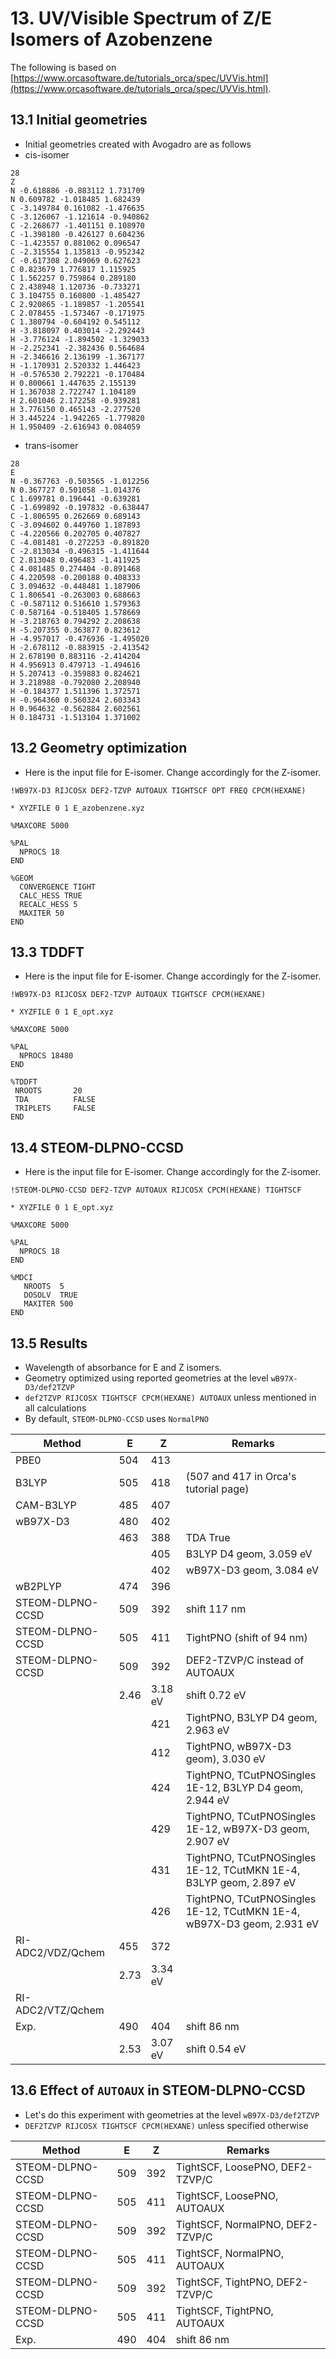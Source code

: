 # 13. UV/Visible Spectrum of Z/E Isomers of Azobenzene

The following is based on [https://www.orcasoftware.de/tutorials_orca/spec/UVVis.html](https://www.orcasoftware.de/tutorials_orca/spec/UVVis.html).   

## 13.1 Initial geometries

- Initial geometries created with Avogadro are as follows
- cis-isomer
```
28
Z
N -0.618886 -0.883112 1.731709
N 0.609782 -1.018485 1.682439
C -3.149784 0.161082 -1.476635
C -3.126067 -1.121614 -0.940862
C -2.268677 -1.401151 0.108970
C -1.398180 -0.426127 0.604236
C -1.423557 0.881062 0.096547
C -2.315554 1.135813 -0.952342
C -0.617308 2.049069 0.627623
C 0.823679 1.776817 1.115925
C 1.562257 0.759864 0.289180
C 2.438948 1.120736 -0.733271
C 3.104755 0.160800 -1.485427
C 2.920865 -1.189857 -1.205541
C 2.078455 -1.573467 -0.171975
C 1.380794 -0.604192 0.545112
H -3.818097 0.403014 -2.292443
H -3.776124 -1.894502 -1.329033
H -2.252341 -2.382436 0.564684
H -2.346616 2.136199 -1.367177
H -1.170931 2.520332 1.446423
H -0.576530 2.792221 -0.170484
H 0.800661 1.447635 2.155139
H 1.367038 2.722747 1.104189
H 2.601046 2.172258 -0.939281
H 3.776150 0.465143 -2.277520
H 3.445224 -1.942265 -1.779820
H 1.950409 -2.616943 0.084059
```
- trans-isomer
```
28
E
N -0.367763 -0.503565 -1.012256
N 0.367727 0.501058 -1.014376
C 1.699781 0.196441 -0.639281
C -1.699892 -0.197832 -0.638447
C -1.806595 0.262669 0.689143
C -3.094602 0.449760 1.187893
C -4.220566 0.202705 0.407827
C -4.081481 -0.272253 -0.891820
C -2.813034 -0.496315 -1.411644
C 2.813048 0.496483 -1.411925
C 4.081485 0.274404 -0.891468
C 4.220598 -0.200188 0.408333
C 3.094632 -0.448481 1.187906
C 1.806541 -0.263003 0.688663
C -0.587112 0.516610 1.579363
C 0.587164 -0.518405 1.578669
H -3.218763 0.794292 2.208638
H -5.207355 0.363877 0.823612
H -4.957017 -0.476936 -1.495020
H -2.678112 -0.883915 -2.413542
H 2.678190 0.883116 -2.414204
H 4.956913 0.479713 -1.494616
H 5.207413 -0.359883 0.824621
H 3.218988 -0.792080 2.208940
H -0.184377 1.511396 1.372571
H -0.964360 0.560324 2.603343
H 0.964632 -0.562884 2.602561
H 0.184731 -1.513104 1.371002
```

## 13.2 Geometry optimization

- Here is the input file for E-isomer. Change accordingly for the Z-isomer.

```
!WB97X-D3 RIJCOSX DEF2-TZVP AUTOAUX TIGHTSCF OPT FREQ CPCM(HEXANE)

* XYZFILE 0 1 E_azobenzene.xyz

%MAXCORE 5000

%PAL
  NPROCS 18
END

%GEOM
  CONVERGENCE TIGHT
  CALC_HESS TRUE
  RECALC_HESS 5
  MAXITER 50
END
```

## 13.3 TDDFT

- Here is the input file for E-isomer. Change accordingly for the Z-isomer.

```
!WB97X-D3 RIJCOSX DEF2-TZVP AUTOAUX TIGHTSCF CPCM(HEXANE)

* XYZFILE 0 1 E_opt.xyz

%MAXCORE 5000

%PAL
  NPROCS 18480
END

%TDDFT
 NROOTS       20
 TDA          FALSE
 TRIPLETS     FALSE
END
```

## 13.4 STEOM-DLPNO-CCSD

- Here is the input file for E-isomer. Change accordingly for the Z-isomer.

```
!STEOM-DLPNO-CCSD DEF2-TZVP AUTOAUX RIJCOSX CPCM(HEXANE) TIGHTSCF

* XYZFILE 0 1 E_opt.xyz

%MAXCORE 5000

%PAL
  NPROCS 18
END

%MDCI
   NROOTS  5
   DOSOLV  TRUE
   MAXITER 500
END
```

## 13.5 Results

- Wavelength of absorbance for E and Z isomers.
- Geometry optimized using reported geometries at the level `wB97X-D3/def2TZVP`
- `def2TZVP RIJCOSX TIGHTSCF CPCM(HEXANE) AUTOAUX` unless mentioned in all calculations
- By default, `STEOM-DLPNO-CCSD` uses `NormalPNO`


| Method | E | Z | Remarks |
|---|---|---|---|
|PBE0               |504   |413||
|B3LYP              |505   |418 |(507 and 417 in Orca's tutorial page)|
|CAM-B3LYP          |485   |407||
|wB97X-D3           |480   |402||
|                   |463   |388 |TDA True|
|                   |      | 405 |B3LYP D4 geom, 3.059 eV|
|                   |      |402 |wB97X-D3 geom, 3.084 eV|
|wB2PLYP            |474   |396||
|STEOM-DLPNO-CCSD   |509   |392 |shift 117 nm|
|STEOM-DLPNO-CCSD   |505   |411 |TightPNO (shift of 94 nm)|
|STEOM-DLPNO-CCSD   |509   |392 |DEF2-TZVP/C instead of AUTOAUX|
|                  |2.46   |3.18 eV |shift 0.72 eV|
|                   |      |421 |TightPNO, B3LYP D4 geom, 2.963 eV|
|                   |      |412 |TightPNO, wB97X-D3 geom), 3.030 eV|
|                   |      |424 |TightPNO, TCutPNOSingles 1E-12, B3LYP D4 geom, 2.944 eV|
|                   |      |429 |TightPNO, TCutPNOSingles 1E-12, wB97X-D3 geom, 2.907 eV|
|                   |      |431 |TightPNO, TCutPNOSingles 1E-12, TCutMKN 1E-4, B3LYP geom, 2.897 eV|
|                   |      |426 |TightPNO, TCutPNOSingles 1E-12, TCutMKN 1E-4, wB97X-D3 geom, 2.931 eV|
|RI-ADC2/VDZ/Qchem  |455   |372||
|                  |2.73  |3.34  eV||
|RI-ADC2/VTZ/Qchem  |    |||
|Exp.               |490   |404 |shift 86 nm|
|                  |2.53   |3.07 eV |shift 0.54 eV   |

## 13.6 Effect of `AUTOAUX` in STEOM-DLPNO-CCSD
- Let's do this experiment with geometries at the level `wB97X-D3/def2TZVP`
- `DEF2TZVP RIJCOSX TIGHTSCF CPCM(HEXANE)` unless specified otherwise  
  
| Method | E | Z | Remarks |
|---|---|---|---|
|STEOM-DLPNO-CCSD   |509   |392 |TightSCF, LoosePNO, DEF2-TZVP/C|
|STEOM-DLPNO-CCSD   |505   |411 |TightSCF, LoosePNO, AUTOAUX|
|STEOM-DLPNO-CCSD   |509   |392 |TightSCF, NormalPNO, DEF2-TZVP/C|
|STEOM-DLPNO-CCSD   |505   |411 |TightSCF, NormalPNO, AUTOAUX|
|STEOM-DLPNO-CCSD   |509   |392 |TightSCF, TightPNO, DEF2-TZVP/C|
|STEOM-DLPNO-CCSD   |505   |411 |TightSCF, TightPNO, AUTOAUX|
|Exp.               |490   |404 |shift 86 nm|

